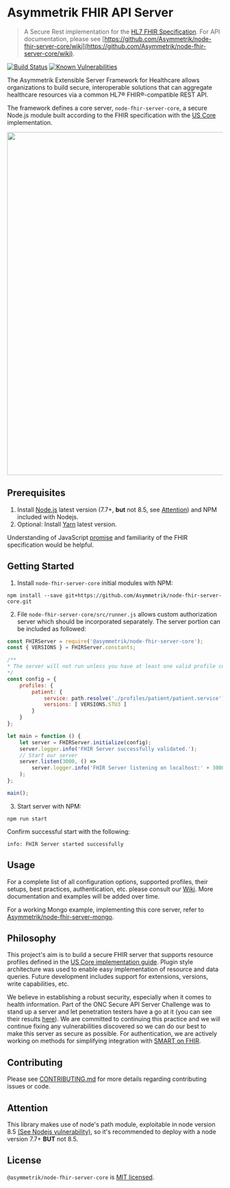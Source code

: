 Asymmetrik FHIR API Server
==========================
> A Secure Rest implementation for the [HL7 FHIR Specification](https://www.hl7.org/fhir/). For API documentation, please see [https://github.com/Asymmetrik/node-fhir-server-core/wiki](https://github.com/Asymmetrik/node-fhir-server-core/wiki).

[![Build Status](https://travis-ci.org/Asymmetrik/node-fhir-server-core.svg?branch=develop)](https://travis-ci.org/Asymmetrik/node-fhir-server-core) [![Known Vulnerabilities](https://snyk.io/test/github/asymmetrik/node-fhir-server-core/badge.svg?targetFile=package.json)](https://snyk.io/test/github/asymmetrik/node-fhir-server-core?targetFile=package.json)




The Asymmetrik Extensible Server Framework for Healthcare allows organizations to build secure, interoperable solutions that can aggregate healthcare resources via a common HL7® FHIR®-compatible REST API.

The framework defines a core server, `node-fhir-server-core`, a secure Node.js module built according to the FHIR specification with the [US Core](http://www.hl7.org/fhir/us/core/) implementation.



<img src="https://www.asymmetrik.com/wp-content/uploads/2018/01/FHIR-Server-Architecture_Update.png" width="800">


## Prerequisites

1. Install [Node.js](https://nodejs.org/en/) latest version (7.7+, **but** not 8.5, see [Attention](#attention)) and NPM included with Nodejs.
2. Optional: Install [Yarn](https://yarnpkg.com/lang/en/docs/install) latest version.

Understanding of JavaScript [promise](https://developer.mozilla.org/en-US/docs/Web/JavaScript/Reference/Global_Objects/Promise) and familiarity of the FHIR specification would be helpful.

## Getting Started

1. Install `node-fhir-server-core` initial modules with NPM:

```shell
npm install --save git+https://github.com/Asymmetrik/node-fhir-server-core.git
```



2. File `node-fhir-server-core/src/runner.js` allows custom authorization server which should be incorporated separately. The server portion can be included as followed:
 
```javascript
const FHIRServer = require('@asymmetrik/node-fhir-server-core');
const { VERSIONS } = FHIRServer.constants;

/**
* The server will not run unless you have at least one valid profile configuration
*/
const config = {
	profiles: {
		patient: {
			service: path.resolve('./profiles/patient/patient.service'),
			versions: [ VERSIONS.STU3 ]
		}
	}
};

let main = function () {
	let server = FHIRServer.initialize(config);
	server.logger.info('FHIR Server successfully validated.');
	// Start our server
	server.listen(3000, () =>
		server.logger.info('FHIR Server listening on localhost:' + 3000)
	);
};

main();
```

3. Start server with NPM:
```
npm run start
```
   
Confirm successful start with the following:
```
info: FHIR Server started successfully
```


## Usage
For a complete list of all configuration options, supported profiles, their setups, best practices, authentication, etc. please consult our [Wiki](https://github.com/Asymmetrik/node-fhir-server-core/wiki). More documentation and examples will be added over time.

For a working Mongo example, implementing this core server, refer to [Asymmetrik/node-fhir-server-mongo](https://github.com/Asymmetrik/node-fhir-server-mongo).


## Philosophy
This project's aim is to build a secure FHIR server that supports resource profiles defined in the [US Core implementation guide](http://www.hl7.org/fhir/us/core/). Plugin style architecture was used to enable easy implementation of resource and data queries.  Future development includes support for extensions, versions, write capabilities, etc.  

We believe in establishing a robust security, especially when it comes to health information.  Part of the ONC Secure API Server Challenge was to stand up a server and let penetration testers have a go at it (you can see their results [here](https://github.com/Asymmetrik/node-fhir-server-core/issues?utf8=%E2%9C%93&q=label%3A%22ONC+FHIR+Challenge+Vulnerability%22+)).  We are committed to continuing this practice and we will continue fixing any vulnerabilities discovered so we can do our best to make this server as secure as possible.  For authentication, we are actively working on methods for simplifying integration with [SMART on FHIR](http://docs.smarthealthit.org/).

## Contributing
Please see [CONTRIBUTING.md](./.github/CONTRIBUTING.md) for more details regarding contributing issues or code.

## Attention
This library makes use of node's path module, exploitable in node version 8.5 [(See Nodejs vulnerability)](https://nodejs.org/en/blog/vulnerability/september-2017-path-validation/), so it's recommended to deploy with a node version 7.7+ **BUT** not 8.5.

## License
`@asymmetrik/node-fhir-server-core` is [MIT licensed](./LICENSE).
